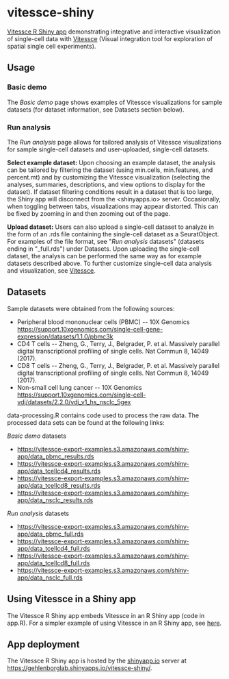 # vitessce-shiny

[Vitessce R Shiny app](https://gehlenborglab.shinyapps.io/vitessce-shiny/) demonstrating integrative and interactive visualization of single-cell data with [Vitessce](http://beta.vitessce.io/) (Visual integration tool for exploration of spatial single cell experiments).



## Usage

### Basic demo

The *Basic demo* page shows examples of Vitessce visualizations for sample datasets (for dataset information, see Datasets section below).

### Run analysis

The *Run analysis* page allows for tailored analysis of Vitessce visualizations for sample single-cell datasets and user-uploaded, single-cell datasets.

**Select example dataset:** Upon choosing an example dataset, the analysis can be tailored by filtering the dataset (using min.cells, min.features, and percent.mt) and by customizing the Vitessce visualization (selecting the analyses, summaries, descriptions, and view options to display for the dataset). If dataset filtering conditions result in a dataset that is too large, the Shiny app will disconnect from the <shinyapps.io> server. Occasionally, when toggling between tabs, visualizations may appear distorted. This can be fixed by zooming in and then zooming out of the page.

**Upload dataset:** Users can also upload a single-cell dataset to analyze in the form of an .rds file containing the single-cell dataset as a SeuratObject. For examples of the file format, see "_Run analysis_ datasets" (datasets ending in "_full.rds") under Datasets. Upon uploading the single-cell dataset, the analysis can be performed the same way as for example datasets described above. To further customize single-cell data analysis and visualization, see [Vitessce](http://beta.vitessce.io/).



## Datasets

Sample datasets were obtained from the following sources:
- Peripheral blood mononuclear cells (PBMC) -- 10X Genomics <https://support.10xgenomics.com/single-cell-gene-expression/datasets/1.1.0/pbmc3k>
- CD4 T cells -- Zheng, G., Terry, J., Belgrader, P. et al. Massively parallel digital transcriptional profiling of single cells. Nat Commun 8, 14049 (2017).
- CD8 T cells -- Zheng, G., Terry, J., Belgrader, P. et al. Massively parallel digital transcriptional profiling of single cells. Nat Commun 8, 14049 (2017).
- Non-small cell lung cancer -- 10X Genomics <https://support.10xgenomics.com/single-cell-vdj/datasets/2.2.0/vdj_v1_hs_nsclc_5gex>

data-processing.R contains code used to process the raw data. The processed data sets can be found at the following links:

*Basic demo* datasets
- <https://vitessce-export-examples.s3.amazonaws.com/shiny-app/data_pbmc_results.rds>
- <https://vitessce-export-examples.s3.amazonaws.com/shiny-app/data_tcellcd4_results.rds>
- <https://vitessce-export-examples.s3.amazonaws.com/shiny-app/data_tcellcd8_results.rds>
- <https://vitessce-export-examples.s3.amazonaws.com/shiny-app/data_nsclc_results.rds>

*Run analysis* datasets
- <https://vitessce-export-examples.s3.amazonaws.com/shiny-app/data_pbmc_full.rds>
- <https://vitessce-export-examples.s3.amazonaws.com/shiny-app/data_tcellcd4_full.rds>
- <https://vitessce-export-examples.s3.amazonaws.com/shiny-app/data_tcellcd8_full.rds>
- <https://vitessce-export-examples.s3.amazonaws.com/shiny-app/data_nsclc_full.rds>



## Using Vitessce in a Shiny app

The Vitessce R Shiny app embeds Vitessce in an R Shiny app (code in app.R). For a simpler example of using Vitessce in an R Shiny app, see [here](https://vitessce.github.io/vitessce-r/articles/shiny.html#shiny-apps-on-remote-servers).



## App deployment

The Vitessce R Shiny app is hosted by the [shinyapp.io](https://www.shinyapps.io/) server at <https://gehlenborglab.shinyapps.io/vitessce-shiny/>.


